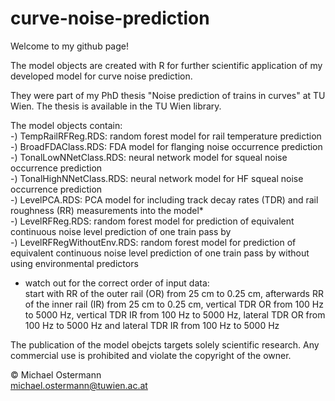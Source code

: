 # curve-noise-prediction
Welcome to my github page!  
  
The model objects are created with R for further scientific application of my developed model for curve noise prediction.  
  
They were part of my PhD thesis "Noise prediction of trains in curves" at TU Wien. The thesis is available in the TU Wien library.  
  
The model objects contain:  
-) TempRailRFReg.RDS: random forest model for rail temperature prediction  
-) BroadFDAClass.RDS: FDA model for flanging noise occurrence prediction  
-) TonalLowNNetClass.RDS: neural network model for squeal noise occurrence prediction  
-) TonalHighNNetClass.RDS: neural network model for HF squeal noise occurrence prediction  
-) LevelPCA.RDS: PCA model for including track decay rates (TDR) and rail roughness (RR) measurements into the model*  
-) LevelRFReg.RDS: random forest model for prediction of equivalent continuous noise level prediction of one train pass by  
-) LevelRFRegWithoutEnv.RDS: random forest model for prediction of equivalent continuous noise level prediction of one train pass by without using environmental predictors  
  
* watch out for the correct order of input data:  
start with RR of the outer rail (OR) from 25 cm to 0.25 cm, afterwards RR of the inner rail (IR) from 25 cm to 0.25 cm, vertical TDR OR from 100 Hz to 5000 Hz, vertical TDR IR from 100 Hz to 5000 Hz, lateral TDR OR from 100 Hz to 5000 Hz and lateral TDR IR from 100 Hz to 5000 Hz  
  
The publication of the model obejcts targets solely scientific research. Any commercial use is prohibited and violate the copyright of the owner.  
  
© Michael Ostermann  
michael.ostermann@tuwien.ac.at
